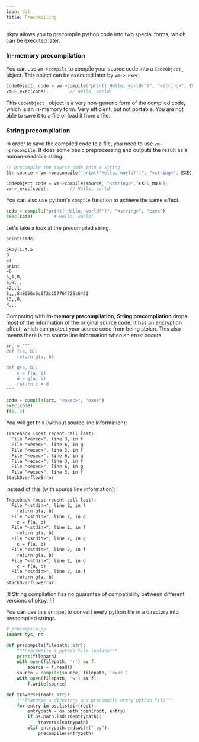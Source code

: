 ```yaml
---
icon: dot
title: Precompiling
---
```


pkpy allows you to precompile python code into two special forms, which can be executed later.

### In-memory precompilation

You can use `vm->compile` to compile your source code into a `CodeObject_` object.
This object can be executed later by `vm->_exec`.

```cpp
CodeObject_ code = vm->compile("print('Hello, world!')", "<string>", EXEC_MODE);
vm->_exec(code);        // Hello, world!
```

This `CodeObject_` object is a very non-generic form of the compiled code,
which is an in-memory form. Very efficient, but not portable.
You are not able to save it to a file or load it from a file.


### String precompilation

In order to save the compiled code to a file, you need to use `vm->precompile`.
It does some basic preprocessing and outputs the result as a human-readable string.

```cpp
// precompile the source code into a string
Str source = vm->precompile("print('Hello, world!')", "<string>", EXEC_MODE);

CodeObject code = vm->compile(source, "<string>", EXEC_MODE);
vm->_exec(code);        // Hello, world!
```

You can also use python's `compile` function to achieve the same effect.

```python
code = compile("print('Hello, world!')", "<string>", "exec")
exec(code)        # Hello, world!
```

Let's take a look at the precompiled string.
```python
print(code)
```

```txt
pkpy:1.4.5
0
=1
print
=6
5,1,0,
6,0,,,
42,,1,
8,,,S48656c6c6f2c20776f726c6421
43,,0,
3,,,

```

Comparing with **In-memory precompilation**,
**String precompilation** drops most of the information of the original source code.
It has an encryption effect, which can protect your source code from being stolen.
This also means there is no source line information when an error occurs.

```python
src = """
def f(a, b):
    return g(a, b)

def g(a, b):
    c = f(a, b)
    d = g(a, b)
    return c + d
"""

code = compile(src, "<exec>", "exec")
exec(code)
f(1, 2)
```

You will get this (without source line information):
```txt
Traceback (most recent call last):
  File "<exec>", line 3, in f
  File "<exec>", line 6, in g
  File "<exec>", line 3, in f
  File "<exec>", line 6, in g
  File "<exec>", line 3, in f
  File "<exec>", line 6, in g
  File "<exec>", line 3, in f
StackOverflowError
```

instead of this (with source line information):

```txt
Traceback (most recent call last):
  File "<stdin>", line 2, in f
    return g(a, b)
  File "<stdin>", line 2, in g
    c = f(a, b)
  File "<stdin>", line 2, in f
    return g(a, b)
  File "<stdin>", line 2, in g
    c = f(a, b)
  File "<stdin>", line 2, in f
    return g(a, b)
  File "<stdin>", line 2, in g
    c = f(a, b)
  File "<stdin>", line 2, in f
    return g(a, b)
StackOverflowError
```

!!!
String compilation has no guarantee of compatibility between different versions of pkpy.
!!!

You can use this snnipet to convert every python file in a directory into precompiled strings.

```python
# precompile.py
import sys, os

def precompile(filepath: str):
    """Precompile a python file inplace"""
    print(filepath)
    with open(filepath, 'r') as f:
        source = f.read()
    source = compile(source, filepath, 'exec')
    with open(filepath, 'w') as f:
        f.write(source)

def traverse(root: str):
    """Traverse a directory and precompile every python file"""
    for entry in os.listdir(root):
        entrypath = os.path.join(root, entry)
        if os.path.isdir(entrypath):
            traverse(entrypath)
        elif entrypath.endswith(".py"):
            precompile(entrypath)
```
